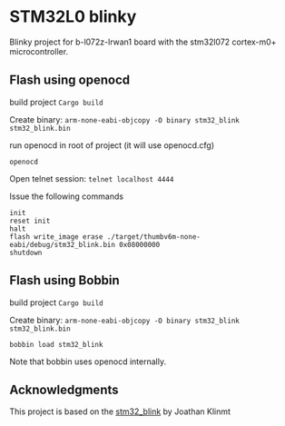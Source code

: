 STM32L0 blinky
===========

Blinky project for b-l072z-lrwan1 board with the stm32l072 cortex-m0+ microcontroller.


## Flash using openocd


build project `Cargo build`

Create binary: `arm-none-eabi-objcopy -O binary stm32_blink stm32_blink.bin`

run openocd in root of project (it will use openocd.cfg)

```
openocd
```

Open telnet session: `telnet localhost 4444`

Issue the following commands

````
init
reset init
halt
flash write_image erase ./target/thumbv6m-none-eabi/debug/stm32_blink.bin 0x08000000
shutdown
````

## Flash using Bobbin


build project `Cargo build`

Create binary: `arm-none-eabi-objcopy -O binary stm32_blink stm32_blink.bin`

```
bobbin load stm32_blink
```

Note that bobbin uses openocd internally.


## Acknowledgments

This project is based on the [stm32_blink](https://gitlab.com/jounathaen/stm32_blink) by Joathan Klinmt